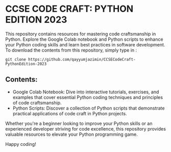 # CCSE CODE CRAFT: PYTHON EDITION 2023

This repository contains resources for mastering code craftsmanship in Python. Explore the Google Colab notebook and Python scripts to enhance your Python coding skills and learn best practices in software development. To download the contents from this repository, simply type in :

```
git clone https://github.com/qayyumjazimin/CCSECodeCraft-PythonEdition-2023
```

## Contents:
- Google Colab Notebook: Dive into interactive tutorials, exercises, and examples that cover essential Python coding techniques and principles of code craftsmanship.
- Python Scripts: Discover a collection of Python scripts that demonstrate practical applications of code craft in Python projects.

Whether you're a beginner looking to improve your Python skills or an experienced developer striving for code excellence, this repository provides valuable resources to elevate your Python programming game.

Happy coding!
